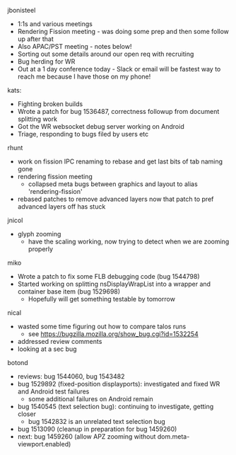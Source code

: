 jbonisteel
  * 1:1s and various meetings
  * Rendering Fission meeting - was doing some prep and then some follow up after that
  * Also APAC/PST meeting - notes below!
  * Sorting out some details around our open req with recruiting 
  * Bug herding for WR
  * Out at a 1 day conference today - Slack or email will be fastest way to reach me because I have those on my phone!

kats:
  * Fighting broken builds
  * Wrote a patch for bug 1536487, correctness followup from document splitting work
  * Got the WR websocket debug server working on Android
  * Triage, responding to bugs filed by users etc

rhunt
  * work on fission IPC renaming to rebase and get last bits of tab naming gone
  * rendering fission meeting
    * collapsed meta bugs between graphics and layout to alias 'rendering-fission'
  * rebased patches to remove advanced layers now that patch to pref advanced layers off has stuck

jnicol
  * glyph zooming
    * have the scaling working, now trying to detect when we are zooming properly

miko
  * Wrote a patch to fix some FLB debugging code (bug 1544798)
  * Started working on splitting nsDisplayWrapList into a wrapper and container base item (bug 1529698)
    * Hopefully will get something testable by tomorrow

nical
  * wasted some time figuring out how to compare talos runs
    * see https://bugzilla.mozilla.org/show_bug.cgi?id=1532254
  * addressed review comments
  * looking at a sec bug

botond
  * reviews: bug 1544060, bug 1543482 
  * bug 1529892 (fixed-position displayports): investigated and fixed WR and Android test failures 
    * some additional failures on Android remain 
  * bug 1540545 (text selection bug): continuing to investigate, getting closer 
    * bug 1542832 is an unrelated text selection bug 
  * bug 1513090 (cleanup in preparation for bug 1459260) 
  * next: bug 1459260 (allow APZ zooming without dom.meta-viewport.enabled)
